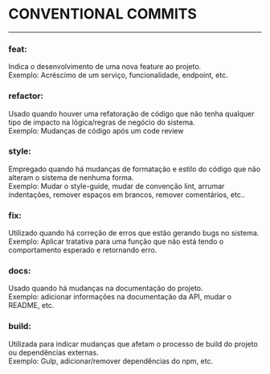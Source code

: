 # CONVENTIONAL COMMITS

---

### feat:

Indica o desenvolvimento de uma nova feature ao projeto.\
Exemplo: Acréscimo de um serviço, funcionalidade, endpoint, etc.

### refactor:

Usado quando houver uma refatoração de código que não tenha qualquer tipo de impacto na lógica/regras de negócio do sistema.\
Exemplo: Mudanças de código após um code review

### style:

Empregado quando há mudanças de formatação e estilo do código que não alteram o sistema de nenhuma forma.\
Exemplo: Mudar o style-guide, mudar de convenção lint, arrumar indentações, remover espaços em brancos, remover comentários, etc..

### fix:

Utilizado quando há correção de erros que estão gerando bugs no sistema.\
Exemplo: Aplicar tratativa para uma função que não está tendo o comportamento esperado e retornando erro.

### docs:

Usado quando há mudanças na documentação do projeto.\
Exemplo: adicionar informações na documentação da API, mudar o README, etc.

### build:

Utilizada para indicar mudanças que afetam o processo de build do projeto ou dependências externas.\
Exemplo: Gulp, adicionar/remover dependências do npm, etc.
